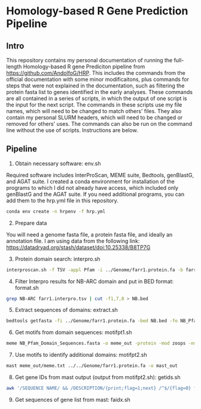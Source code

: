 # Homology-based R Gene Prediction Pipeline

## Intro

This repository contains my personal documentation of running the full-length Homology-based R gene Prediciton pipeline from https://github.com/AndolfoG/HRP. This includes the commands from the official documentation with some minor modificaitons, plus commands for steps that were not explained in the documentation, such as filtering the protein fasta list to genes identified in the early analyses. These commands are all contained in a series of scripts, in which the output of one script is the input for the next script. The commands in these scripts use my file names, which will need to be changed to match others' files. They also contain my personal SLURM headers, which will need to be changed or removed for others' uses. The commands can also be run on the command line without the use of scripts. Instructions are below.

## Pipeline

1. Obtain necessary software: env.sh

Required software includes InterProScan, MEME suite, Bedtools, genBlastG, and AGAT suite. I created a conda environment for installation of the programs to which I did not already have access, which included only genBlastG and the AGAT suite. If you need additional programs, you can add them to the hrp.yml file in this repository.

```bash
conda env create -n hrpenv -f hrp.yml
```

2. Prepare data

You will need a genome fasta file, a protein fasta file, and ideally an annotation file. I am using data from the following link: https://datadryad.org/stash/dataset/doi:10.25338/B8TP7G 

3. Protein domain search: interpro.sh


```bash
interproscan.sh -f TSV -appl Pfam -i ../Genome/farr1.protein.fa -b farr1.interpro
```

4. Filter Interpro results for NB-ARC domain and put in BED format: format.sh

```bash
grep NB-ARC farr1.interpro.tsv | cut -f1,7,8 > NB.bed
```

5. Extract sequences of domains: extract.sh

```bash
bedtools getfasta -fi ../Genome/farr1.protein.fa -bed NB.bed -fo NB_Pfam_Domain_Sequences.fasta
```

6. Get motifs from domain sequences: motifpt1.sh

```bash
meme NB_Pfam_Domain_Sequences.fasta -o meme_out -protein -mod zoops -nmotifs 19 -minw 4 -maxw 7 -objfun classic -markov_order 0
```

7. Use motifs to identify additional domains: motifpt2.sh

```bash
mast meme_out/meme.txt ../../Genome/farr1.protein.fa -o mast_out
```

8. Get gene IDs from mast output (output from motifpt2.sh): getids.sh

```bash
awk '/SEQUENCE NAME/ && /DESCRIPTION/{print;flag=1;next} /^$/{flag=0} flag { print$1 }' mast_out/mast.txt | awk 'NR>=3' > geneids.txt
```

9. Get sequences of gene list from mast: faidx.sh
